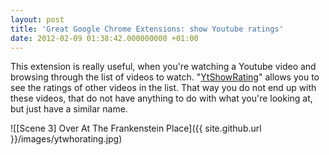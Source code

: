 ```yaml
---
layout: post
title: 'Great Google Chrome Extensions: show Youtube ratings'
date: 2012-02-09 01:38:42.000000000 +01:00
---
```

This extension is really useful, when you're watching a Youtube video and browsing through the list of videos to watch. "<a href="https://chrome.google.com/webstore/detail/olohkebleofongajeodnhideeiapohgi" title="Google Chrome Extension Store">YtShowRating</a>" allows you to see the ratings of other videos in the list. That way you do not end up with these videos, that do not have anything to do with what you're looking at, but just have a similar name.

![[Scene 3] Over At The Frankenstein Place]({{ site.github.url }}/images/ytwhorating.jpg)